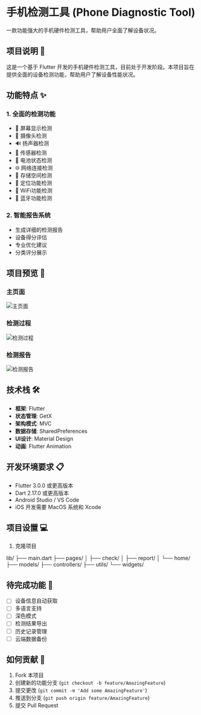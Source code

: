 # 手机检测工具 (Phone Diagnostic Tool)

一款功能强大的手机硬件检测工具，帮助用户全面了解设备状况。

## 项目说明 📱

这是一个基于 Flutter 开发的手机硬件检测工具，目前处于开发阶段。本项目旨在提供全面的设备检测功能，帮助用户了解设备性能状况。

## 功能特点 ✨

### 1. 全面的检测功能
- 📱 屏幕显示检测
- 📸 摄像头检测
- 🔊 扬声器检测
- 📡 传感器检测
- 🔋 电池状态检测
- 🌐 网络连接检测
- 💾 存储空间检测
- 📍 定位功能检测
- 📶 WiFi功能检测
- 🔷 蓝牙功能检测

### 2. 智能报告系统
- 生成详细的检测报告
- 设备得分评估
- 专业优化建议
- 分类评分展示

## 项目预览 📸

### 主页面
![主页面](public/home.png)

### 检测过程
![检测过程](public/checking.png)

### 检测报告
![检测报告](public/report.png)

## 技术栈 🛠

- **框架**: Flutter
- **状态管理**: GetX
- **架构模式**: MVC
- **数据存储**: SharedPreferences
- **UI设计**: Material Design
- **动画**: Flutter Animation

## 开发环境要求 📋

- Flutter 3.0.0 或更高版本
- Dart 2.17.0 或更高版本
- Android Studio / VS Code
- iOS 开发需要 MacOS 系统和 Xcode

## 项目设置 💻

1. 克隆项目



lib/
├── main.dart
├── pages/
│ ├── check/
│ ├── report/
│ └── home/
├── models/
├── controllers/
├── utils/
└── widgets/

## 待完成功能 📝

- [ ] 设备信息自动获取
- [ ] 多语言支持
- [ ] 深色模式
- [ ] 检测结果导出
- [ ] 历史记录管理
- [ ] 云端数据备份

## 如何贡献 🤝

1. Fork 本项目
2. 创建新的功能分支 (`git checkout -b feature/AmazingFeature`)
3. 提交更改 (`git commit -m 'Add some AmazingFeature'`)
4. 推送到分支 (`git push origin feature/AmazingFeature`)
5. 提交 Pull Request